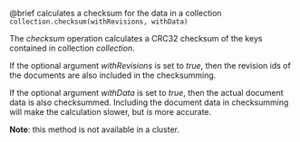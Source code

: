 

@brief calculates a checksum for the data in a collection
`collection.checksum(withRevisions, withData)`

The *checksum* operation calculates a CRC32 checksum of the keys
contained in collection *collection*.

If the optional argument *withRevisions* is set to *true*, then the
revision ids of the documents are also included in the checksumming.

If the optional argument *withData* is set to *true*, then the
actual document data is also checksummed. Including the document data in
checksumming will make the calculation slower, but is more accurate.

**Note**: this method is not available in a cluster.


